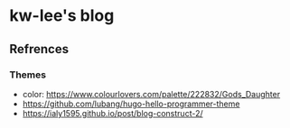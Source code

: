# kw-lee's blog

## Refrences

### Themes

* color: https://www.colourlovers.com/palette/222832/Gods_Daughter
* https://github.com/lubang/hugo-hello-programmer-theme
* https://ialy1595.github.io/post/blog-construct-2/